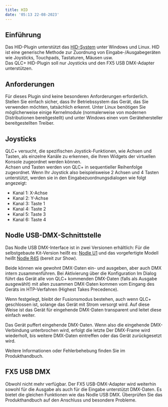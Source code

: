 ```yaml
---
title: HID
date: '05:13 22-08-2023'
---
```


Einführung
------------

Das HID-Plugin unterstützt das [HID-System](https://de.wikipedia.org/wiki/Human_Interface_Device) unter Windows und Linux.
HID ist eine generische Methode zur Zuordnung von Eingabe-/Ausgabegeräten wie Joysticks, Touchpads, Tastaturen, Mäusen usw.  
Das QLC+ HID-Plugin soll nur Joysticks und den FX5 USB DMX-Adapter unterstützen.

Anforderungen
------------

Für dieses Plugin sind keine besonderen Anforderungen erforderlich. Stellen Sie einfach sicher, dass Ihr Betriebssystem das Gerät, das Sie verwenden möchten, tatsächlich erkennt. Unter Linux benötigen Sie möglicherweise einige Kernelmodule (normalerweise von modernen Distributionen bereitgestellt) und unter Windows einen vom Gerätehersteller bereitgestellten Treiber.

Joysticks
---------

QLC+ versucht, die spezifischen Joystick-Funktionen, wie Achsen und Tasten, als einzelne Kanäle zu erkennen, die Ihren Widgets der virtuellen Konsole zugeordnet werden können.  
Achsen und Tasten werden von QLC+ in sequentieller Reihenfolge zugeordnet. Wenn Ihr Joystick also beispielsweise 2 Achsen und 4 Tasten unterstützt, werden sie in den Eingabezuordnungsdialogen wie folgt angezeigt:  

* Kanal 1: X-Achse
* Kanal 2: Y-Achse
* Kanal 3: Taste 1
* Kanal 4: Taste 2
* Kanal 5: Taste 3
* Kanal 6: Taste 4

Nodle USB-DMX-Schnittstelle
---------

Das Nodle USB DMX-Interface ist in zwei Versionen erhältlich: Für die selbstgebaute Kit-Version heißt es:
[Nodle U1](https://www.dmxcontrol-projects.org/de/projekte/nodle-u1-interface.html) und das vorgefertigte Modell heißt [Nodle R4S](https://www.dmxcontrol-projects.org/de/projekte/nodle-r4s-interface.html) (bereit zur Show).

Beide können wie gewohnt DMX-Daten ein- und ausgeben, aber auch DMX intern zusammenführen. Bei Aktivierung über die Konfiguration
Im Dialog führt das Gerät alle von QLC+ kommenden DMX-Daten (falls als Ausgabe ausgewählt) mit allen zusammen
DMX-Daten kommen vom Eingang des Geräts im HTP-Verfahren (Highest Takes Precedence).

Wenn festgelegt, bleibt der Fusionsmodus bestehen, auch wenn QLC+ geschlossen ist, solange das Gerät mit Strom versorgt wird.
Auf diese Weise ist das Gerät für eingehende DMX-Daten transparent und leitet diese einfach weiter.

Das Gerät puffert eingehende DMX-Daten. Wenn also die eingehende DMX-Verbindung unterbrochen wird, erfolgt die letzte
Der DMX-Frame wird wiederholt, bis weitere DMX-Daten eintreffen oder das Gerät zurückgesetzt wird.

Weitere Informationen oder Fehlerbehebung finden Sie im Produkthandbuch.

FX5 USB DMX
-----------

Obwohl nicht mehr verfügbar. Der FX5 USB-DMX-Adapter wird weiterhin sowohl für die Ausgabe als auch für die Eingabe unterstützt
DMX-Daten. Es bietet die gleichen Funktionen wie das Nodle USB DMX. Überprüfen Sie das Produkthandbuch auf den Anschluss und besondere Probleme.